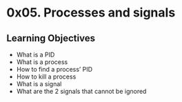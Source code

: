 <h1> 0x05. Processes and signals </h1>

<h2> Learning Objectives </h2>

- What is a PID
- What is a process
- How to find a process’ PID
- How to kill a process
- What is a signal
- What are the 2 signals that cannot be ignored
